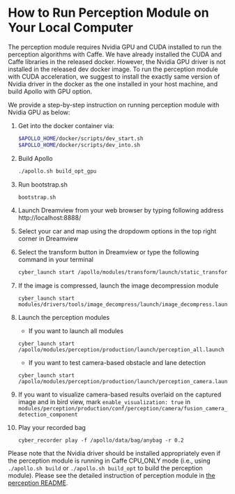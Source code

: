 # How to Run Perception Module on Your Local Computer

The perception module requires Nvidia GPU and CUDA installed to run the perception algorithms with Caffe. We have already installed the CUDA and Caffe libraries in the released docker. However, the Nvidia GPU driver is not installed in the released dev docker image. To run the perception module with CUDA acceleration, we suggest to install the exactly same version of Nvidia driver in the docker as the one installed in your host machine, and build Apollo with GPU option.

We provide a step-by-step instruction on running perception module with Nvidia GPU as below:
1. Get into the docker container via: 
    ```bash
    $APOLLO_HOME/docker/scripts/dev_start.sh
    $APOLLO_HOME/docker/scripts/dev_into.sh
    ```
2. Build Apollo
    ```bash
    ./apollo.sh build_opt_gpu
    ```
3. Run bootstrap.sh
    ```bash
    bootstrap.sh
    ```
4. Launch Dreamview from your web browser by typing following address
http://localhost:8888/

5. Select your car and map using the dropdowm options in the top right corner in Dreamview

6. Select the transform button in Dreamview or type the following command in your terminal
    ```bash
    cyber_launch start /apollo/modules/transform/launch/static_transform.launch
    ```
7. If the image is compressed, launch the image decompression module
    ```
    cyber_launch start modules/drivers/tools/image_decompress/launch/image_decompress.launch
    ```

8. Launch the perception modules

    - If you want to launch all modules 
    ```
    cyber_launch start /apollo/modules/perception/production/launch/perception_all.launch
    ```

    - If you want to test camera-based obstacle and lane detection
    ```
    cyber_launch start /apollo/modules/perception/production/launch/perception_camera.launch
    ```

9. If you want to visualize camera-based results overlaid on the captured image and in bird view, mark `enable_visualization: true` in `modules/perception/production/conf/perception/camera/fusion_camera_detection_component`

10. Play your recorded bag
    ```
    cyber_recorder play -f /apollo/data/bag/anybag -r 0.2
    ```

Please note that the Nvidia driver should be installed appropriately even if the perception module is running in Caffe CPU_ONLY mode (i.e., using `./apollo.sh build` or `./apollo.sh build_opt` to build the perception module). Please see the detailed instruction of perception module in [the perception README](https://github.com/ApolloAuto/apollo/blob/master/modules/perception/README.md).
